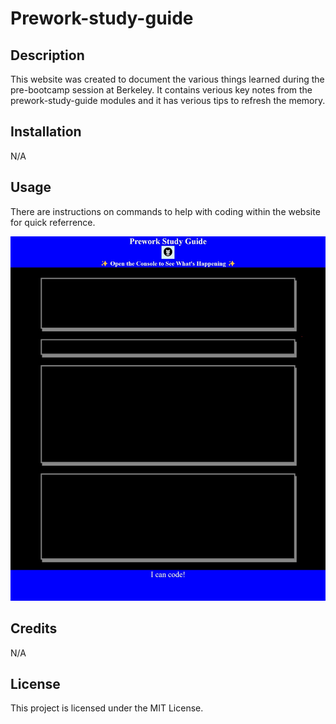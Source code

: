 # Prework-study-guide

## Description

This website was created to document the various things learned during the pre-bootcamp session at Berkeley. It contains verious key notes from the prework-study-guide modules and it has verious tips to refresh the memory. 

## Installation

N/A

## Usage

There are instructions on commands to help with coding within the website for quick referrence.

![alt text](assets/Picture%20of%20Website.jpeg)

## Credits

N/A

## License

This project is licensed under the MIT License.

